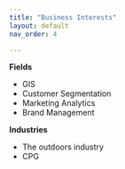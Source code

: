 ```yaml
---
title: "Business Interests"
layout: default
nav_order: 4

---
```


**Fields**
- GIS
- Customer Segmentation
- Marketing Analytics
- Brand Management

**Industries**
- The outdoors industry
- CPG
